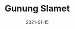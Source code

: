---
layout: post
title: "Gunung Slamet"
description: "Gunung Slamet description"
location: 'Purbalingga'
province: 'Jawa Tengah'
mdpl: 3428
picture: '/images/adventure/rinjani/20210529_103137.jpg'
hikingdate: 'desember 2020'
nfi: false
date: 2021-01-15
summit: true
categories: 'hiking'
inreview: false
tags: [hiking, adventure, slamet]
permalink: /slamet
comments: true
share: true
hidden: true
---